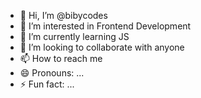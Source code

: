 - 👋 Hi, I’m @bibycodes
- 👀 I’m interested in Frontend Development
- 🌱 I’m currently learning JS
- 💞️ I’m looking to collaborate with anyone
- 📫 How to reach me
- 😄 Pronouns: ...
- ⚡ Fun fact: ...


